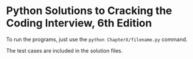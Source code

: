 # Python Solutions to **Cracking the Coding Interview, 6th Edition**

To run the programs, just use the `python ChapterX/filename.py` command.

The test cases are included in the solution files.